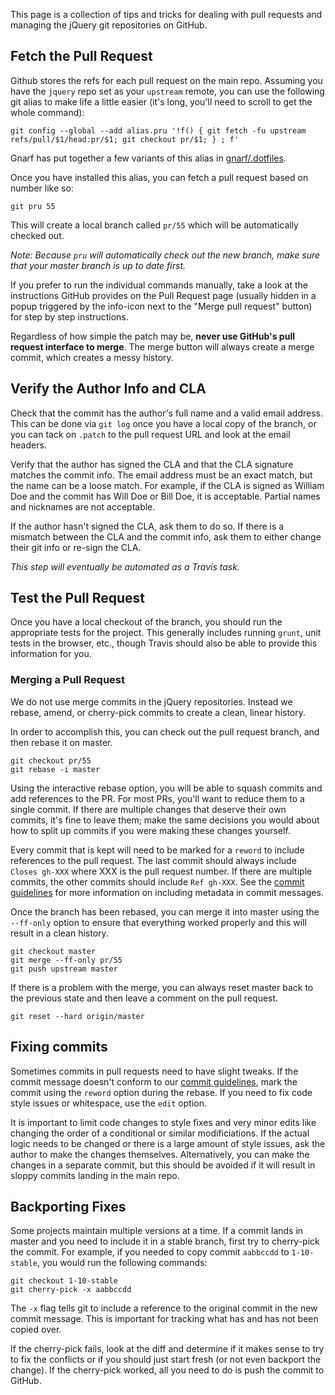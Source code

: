 <script>{
	"title": "jQuery Repository Maintainers Guide"
}</script>

This page is a collection of tips and tricks for dealing with pull requests and managing the jQuery git repositories on GitHub.

## Fetch the Pull Request

Github stores the refs for each pull request on the main repo. Assuming you have the `jquery` repo set as your `upstream` remote, you can use the following git alias to make life a little easier (it's long, you'll need to scroll to get the whole command):

```shell
git config --global --add alias.pru '!f() { git fetch -fu upstream refs/pull/$1/head:pr/$1; git checkout pr/$1; } ; f'
```

Gnarf has put together a few variants of this alias in [gnarf/.dotfiles](https://github.com/gnarf/.dotfiles/blob/c9aa77a83f381ce138350442613d4a14cb549671/.gitconfig#L24-L27).

Once you have installed this alias, you can fetch a pull request based on number like so:

```shell
git pru 55
```

This will create a local branch called `pr/55` which will be automatically checked out.

*Note: Because `pru` will automatically check out the new branch, make sure that your master branch is up to date first.*

If you prefer to run the individual commands manually, take a look at the instructions GitHub provides on the Pull Request page (usually hidden in a popup triggered by the info-icon next to the "Merge pull request" button) for step by step instructions.

Regardless of how simple the patch may be, **never use GitHub's pull request interface to merge**. The merge button will always create a merge commit, which creates a messy history.

## Verify the Author Info and CLA

Check that the commit has the author's full name and a valid email address. This can be done via `git log` once you have a local copy of the branch, or you can tack on `.patch` to the pull request URL and look at the email headers.

Verify that the author has signed the CLA and that the CLA signature matches the commit info. The email address must be an exact match, but the name can be a loose match. For example, if the CLA is signed as William Doe and the commit has Will Doe or Bill Doe, it is acceptable. Partial names and nicknames are not acceptable.

If the author hasn't signed the CLA, ask them to do so. If there is a mismatch between the CLA and the commit info, ask them to either change their git info or re-sign the CLA.

*This step will eventually be automated as a Travis task.*

## Test the Pull Request

Once you have a local checkout of the branch, you should run the appropriate tests for the project. This generally includes running `grunt`, unit tests in the browser, etc., though Travis should also be able to provide this information for you.

### Merging a Pull Request

We do not use merge commits in the jQuery repositories. Instead we rebase, amend, or cherry-pick commits to create a clean, linear history.

In order to accomplish this, you can check out the pull request branch, and then rebase it on master.

```shell
git checkout pr/55
git rebase -i master
```

Using the interactive rebase option, you will be able to squash commits and add references to the PR. For most PRs, you'll want to reduce them to a single commit. If there are multiple changes that deserve their own commits, it's fine to leave them; make the same decisions you would about how to split up commits if you were making these changes yourself.

Every commit that is kept will need to be marked for a `reword` to include references to the pull request. The last commit should always include `Closes gh-XXX` where XXX is the pull request number. If there are multiple commits, the other commits should include `Ref gh-XXX`. See the [commit guidelines](http://contribute.jquery.org/commits-and-pull-requests/#commit-guidelines) for more information on including metadata in commit messages.

Once the branch has been rebased, you can merge it into master using the `--ff-only` option to ensure that everything worked properly and this will result in a clean history.

```shell
git checkout master
git merge --ff-only pr/55
git push upstream master
```

If there is a problem with the merge, you can always reset master back to the previous state and then leave a comment on the pull request.

```shell
git reset --hard origin/master
```

## Fixing commits

Sometimes commits in pull requests need to have slight tweaks. If the commit message doesn't conform to our [commit guidelines](http://contribute.jquery.org/commits-and-pull-requests/#commit-guidelines), mark the commit using the `reword` option during the rebase. If you need to fix code style issues or whitespace, use the `edit` option.

It is important to limit code changes to style fixes and very minor edits like changing the order of a conditional or similar modificiations. If the actual logic needs to be changed or there is a large amount of style issues, ask the author to make the changes themselves. Alternatively, you can make the changes in a separate commit, but this should be avoided if it will result in sloppy commits landing in the main repo.

## Backporting Fixes

Some projects maintain multiple versions at a time. If a commit lands in master and you need to include it in a stable branch, first try to cherry-pick the commit. For example, if you needed to copy commit `aabbccdd` to `1-10-stable`, you would run the following commands:

```shell
git checkout 1-10-stable
git cherry-pick -x aabbccdd
```

The `-x` flag tells git to include a reference to the original commit in the new commit message. This is important for tracking what has and has not been copied over.

If the cherry-pick fails, look at the diff and determine if it makes sense to try to fix the conflicts or if you should just start fresh (or not even backport the change). If the cherry-pick worked, all you need to do is push the commit to GitHub.

